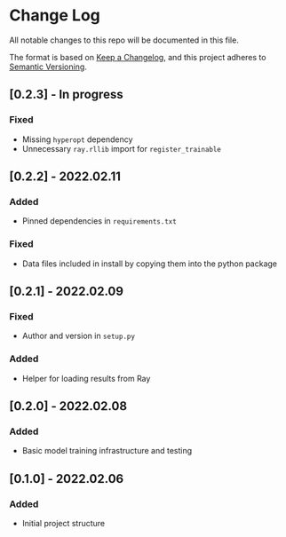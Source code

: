 # Change Log
All notable changes to this repo will be documented in this file.

The format is based on [Keep a Changelog](http://keepachangelog.com/), 
and this project adheres to [Semantic Versioning](http://semver.org/).

## [0.2.3] - In progress

### Fixed
- Missing `hyperopt` dependency
- Unnecessary `ray.rllib` import for `register_trainable`

## [0.2.2] - 2022.02.11

### Added
- Pinned dependencies in `requirements.txt`

### Fixed
- Data files included in install by copying them into the python package

## [0.2.1] - 2022.02.09

### Fixed
- Author and version in `setup.py`

### Added
- Helper for loading results from Ray

## [0.2.0] - 2022.02.08

### Added
- Basic model training infrastructure and testing

## [0.1.0] - 2022.02.06

### Added
- Initial project structure